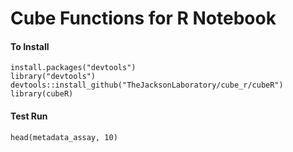 # Cube Functions for R Notebook

#### To Install

```
install.packages("devtools")
library("devtools")
devtools::install_github("TheJacksonLaboratory/cube_r/cubeR")
library(cubeR)
```

#### Test Run

```
head(metadata_assay, 10)
```
